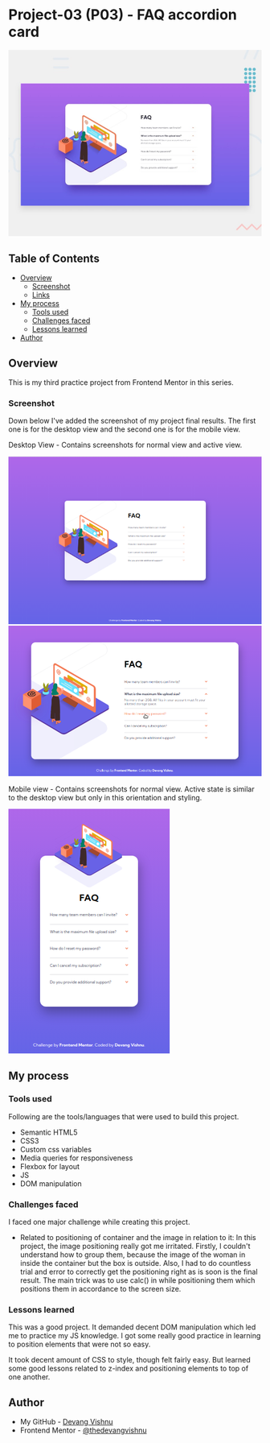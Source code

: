 # Project-03 (P03) - FAQ accordion card

![Design preview for the FAQ accordion card coding challenge](./design/desktop-preview.jpg)

## Table of Contents

- [Overview](#overview)
  - [Screenshot](#screenshot)
  - [Links](#links)
- [My process](#my-process)
  - [Tools used](#tools-used)
  - [Challenges faced](#challenges-faced)
  - [Lessons learned](#lessons-learned)
- [Author](#author)

## Overview

This is my third practice project from Frontend Mentor in this series.

### Screenshot

Down below I've added the screenshot of my project final results. The first one is for the desktop view and the second one is for the mobile view.

Desktop View - Contains screenshots for normal view and active view.

![Alt text](./screenshot/desktop.png)
![Alt text](./screenshot/destop-active.png)

Mobile view - Contains screenshots for normal view. Active state is similar to the desktop view but only in this orientation and styling.

![Alt text](./screenshot/mobile.png)

## My process

### Tools used

Following are the tools/languages that were used to build this project.

- Semantic HTML5
- CSS3
- Custom css variables
- Media queries for responsiveness
- Flexbox for layout
- JS
- DOM manipulation

### Challenges faced

I faced one major challenge while creating this project.

- Related to positioning of container and the image in relation to it:
  In this project, the image positioning really got me irritated. Firstly, I couldn't understand how to group them, because the image of the woman in inside the container but the box is outside. Also, I had to do countless trial and error to correctly get the positioning right as is soon is the final result. The main trick was to use calc() in while positioning them which positions them in accordance to the
  screen size.

### Lessons learned

This was a good project. It demanded decent DOM manipulation which led me to practice my JS knowledge. I got some really good practice in learning to position elements that were not so easy.

It took decent amount of CSS to style, though felt fairly easy. But learned some good lessons related to z-index and positioning elements to top of one another.

## Author

- My GitHub - [Devang Vishnu](https://github.com/thedevangvishnu)
- Frontend Mentor - [@thedevangvishnu](https://www.frontendmentor.io/profile/thedevangvishnu)
